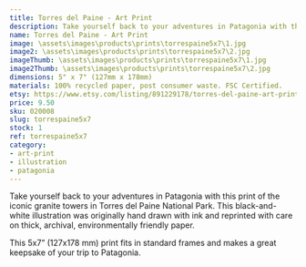 ```yaml
---
title: Torres del Paine - Art Print
description: Take yourself back to your adventures in Patagonia with this print of the iconic granite towers in Torres del Paine National Park. This black-and-white illustration was originally hand drawn with ink and reprinted with care on thick, archival, environmentally friendly paper.
name: Torres del Paine - Art Print
image: \assets\images\products\prints\torrespaine5x7\1.jpg
image2: \assets\images\products\prints\torrespaine5x7\2.jpg
imageThumb: \assets\images\products\prints\torrespaine5x7\1.jpg
image2Thumb: \assets\images\products\prints\torrespaine5x7\2.jpg
dimensions: 5" x 7" (127mm x 178mm)
materials: 100% recycled paper, post consumer waste. FSC Certified.
etsy: https://www.etsy.com/listing/891229178/torres-del-paine-art-print-hand
price: 9.50
sku: 020008
slug: torrespaine5x7
stock: 1
ref: torrespaine5x7
category:
- art-print
- illustration
- patagonia
---
```

Take yourself back to your adventures in Patagonia with this print of the iconic granite towers in Torres del Paine National Park. This black-and-white illustration was originally hand drawn with ink and reprinted with care on thick, archival, environmentally friendly paper.

This 5x7” (127x178 mm) print fits in standard frames and makes a great keepsake of your trip to Patagonia.
